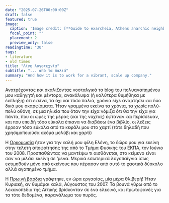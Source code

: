 ```yaml
---
date: "2025-07-26T00:00:00Z"
draft: false
featured: true
image:
  caption: 'Image credit: [**Guide to exarcheia, Athens anarchic neighbourhood**](https://greekcitytimes.com/2023/12/13/mini-guide-to-exarcheia-athens-anarchic-neighbourhood-2/)'
  focal_point: ""
  placement: 2
  preview_only: false
readingtime: "30"
tags:
- literature
- old times
title: "Λίγη λογοτεχνία"
subtitle: "... από τα παλιά"
summary: "And how it is to work for a vibrant, scale up company."
---
```


Ανατρέχοντας και σκαλίζοντας νοσταλγικά τα blog του πολυαγαπημένου μου καθηγητή
και μέντορα, ανακάλυψα (ή καλύτερα θυμήθηκα με έκπληξη) ότι εκείνα, τα όχι και 
τόσο παλιά, χρόνια είχε αναρτήσει και δύο δικά μου σκαρφίσματα. Ήταν γραμμένα 
εκείνα τα χρόνια, τα χωρίς πολύ-πολύ οθόνη, σε μια ηλικία που όταν την είχα 
νόμιζα ότι θα την είχα για πάντα, που οι ώρες της μέρας (και της νύχτας)
έφταναν και περίσσευαν, και που επειδή τόσο εύκολα έπιανα να διαβάσω ένα 
βιβλίο, οι λέξεις έρρεαν τόσο εύκολα από το κεφάλι μου στο χαρτί (τότε δηλαδή
που χρησιμοποιούσα ακόμα μολύβι και χαρτί)

Η [Ορκομωσία](https://ceftcool.blogspot.com/2011/01/blog-post_236.html) 
ήταν για την καλή μου φίλη Ελένη, το δώρο μου για εκείνη στην 
τελετή αποφοίτησης της από το Τμήμα Φυσικής του ΕΚΠΑ, τον Ιούνιο του 2008. 
Προσπαθώντας να μαντέψω τι αισθάνεται, στο κείμενο είναι σαν να μιλάει εκείνη 
σε ‘μενα. Μερικά εσωτερικά λογοπαίγνια ίσως εκτιμηθούν μόνο από εκείνους που 
πέρασαν από αυτό το χαοτικά δύσκολο αλλά αγαπημένο τμήμα.

Η [Πρωινή βάρδια](https://ceftcool.blogspot.com/2011/01/blog-post_8549.html) 
γράφτηκε, εν ώρα εργασίας, μία μέρα θλιβερή! Ήταν Κυριακή,
αν θυμάμαι καλά, Αύγουστος του 2007. Τα βουνά γύρω από το λεκανοπέδιο της 
Αττικής βρίσκονταν σε ένα ελεεινό, και πρωτοφανές για τα τότε δεδομένα, 
παρανάλωμα του πυρός.
